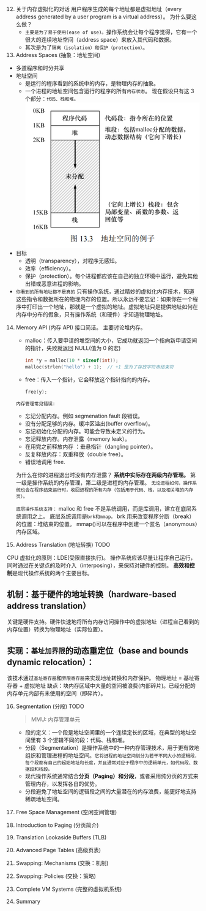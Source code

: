 12. 关于内存虚拟化的对话
    用户程序生成的每个地址都是虚拟地址（every address generated by a user program is a virtual address）。
    为什么要这么做？
    - `主要是为了易于使用(ease of use)。`操作系统会让每个程序觉得，它有一个很大的连续地址空间（address space）来放入其代码和数据。
    - 其次是为了`隔离（isolation）和保护（protection）`。
13. Address Spaces (抽象：地址空间)

- 多道程序和时分共享
- 地址空间
  - 是运行的程序看到的系统中的内存，是物理内存的抽象。
  - 一个进程的地址空间包含运行的程序的所有`内存状态`。
    现在假设只有这 3 个部分：`代码、栈和堆。`
    ![alt text](image-2.png)
- 目标
  - 透明（transparency），对程序无感知。
  - 效率（efficiency）。
  - 保护（protection）。每个进程都应该在自己的独立环境中运行，避免其他出错或恶意进程的影响。
- `你看到的所有地址都不是真的`
  只有操作系统，通过精妙的虚拟化内存技术，知道这些指令和数据所在的物理内存的位置。所以永远不要忘记：如果你在一个程序中打印出一个地址，那就是一个虚拟的地址。虚拟地址只是提供地址如何在内存中分布的假象，只有操作系统（和硬件）才知道物理地址。

14. Memory API (内存 API)
    接口简洁。
    主要讨论堆内存。

    - malloc：传入要申请的堆空间的大小，它成功就返回一个指向新申请空间的指针，失败就返回 NULL(值为 0 的宏)

      ```c
      int *y = malloc(10 * sizeof(int));
      malloc(strlen("hello") + 1);  // +1 是为了存放字符串结束符
      ```

    - free：传入一个指针，它会释放这个指针指向的内存。

      ```c
      free(y);
      ```

    `内存管理常见错误:`

    - 忘记分配内存。例如 segmenation fault 段错误。
    - 没有分配足够的内存。缓冲区溢出(buffer overflow)。
    - 忘记初始化分配的内存。可能会导致未定义的行为。
    - 忘记释放内存。内存泄露（memory leak）。
    - 在用完之前释放内存 ：垂悬指针（dangling pointer）。
    - 反复释放内存：双重释放（double free）。
    - 错误地调用 free.

    为什么在你的进程退出时没有内存泄露？
    **系统中实际存在两级内存管理。**
    第一级是操作系统的内存管理，第二级是进程的内存管理。
    `无论进程如何，操作系统也会在程序结束运行时，收回进程的所有内存（包括用于代码、栈，以及相关堆的内存页）。`

    `底层操作系统支持：`
    malloc 和 free 不是系统调用，而是库调用，建立在底层系统调用之上。
    底层系统调用是`brk和mmap。`
    brk 用来改变程序分断（break）的位置：堆结束的位置。
    mmap()可以在程序中创建一个匿名（anonymous）内存区域。

15. Address Translation (地址转换)
    TODO

CPU 虚拟化的原则：LDE(受限直接执行)。
操作系统应该尽量让程序自己运行，同时通过在关键点的及时介入（interposing），来保持对硬件的控制。
**高效和控制**是现代操作系统的两个主要目标。

## 机制：基于硬件的地址转换（hardware-based address translation）

关键是硬件支持。硬件快速地将所有内存访问操作中的虚拟地址（进程自己看到的内存位置）转换为物理地址（实际位置）。

## 实现：`基址加界限`的动态重定位（base and bounds dynamic relocation）：

该技术通过`基址寄存器`和`界限寄存器`来实现地址转换和内存保护。
物理地址 = 基址寄存器 + 虚拟地址
缺点：块内存区域中大量的空间被浪费(内部碎片)。已经分配的内存单元内部有未使用的空间（即碎片）。

16. Segmentation (分段)
    TODO

    > MMU: 内存管理单元

    - 段的定义：一个段是地址空间里的一个连续定长的区域，在典型的地址空间里有 3 个逻辑不同的段：代码、栈和堆。
    - 分段（Segmentation）是操作系统中的一种内存管理技术，用于更有效地组织和管理进程的地址空间。`它将进程的地址空间划分为若干不同大小的逻辑段，每个段都有自己的起始地址和长度，并且通常对应于程序中的逻辑单元，如代码段、数据段和栈段。`
    - 现代操作系统通常结合**分页（Paging）**和**分段**，或者采用纯分页的方式来管理内存，以发挥各自的优势。
    - 分段避免了地址空间的逻辑段之间的大量潜在的内存浪费，能更好地支持稀疏地址空间。

17. Free Space Management (空闲空间管理)

18. Introduction to Paging (分页简介)

19. Translation Lookaside Buffers (TLB)

20. Advanced Page Tables (高级页表)

21. Swapping: Mechanisms (交换：机制)

22. Swapping: Policies (交换：策略)

23. Complete VM Systems (完整的虚拟机系统)

24. Summary

